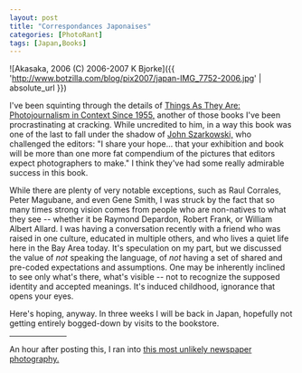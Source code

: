 ```yaml
---
layout: post
title: "Correspondances Japonaises"
categories: [PhotoRant]
tags: [Japan,Books]
---
```



![Akasaka, 2006 (C) 2006-2007 K Bjorke]({{ 'http://www.botzilla.com/blog/pix2007/japan-IMG_7752-2006.jpg' | absolute_url }})


I've been squinting through the details of <a href="http://www.foto8.com/reviews/V4N3/tata.htm">Things As They Are: Photojournalism in Context Since 1955,</a> another of those books I've been procrastinating at cracking. While uncredited to him, in a way this book was one of the last to fall under the shadow of <a href="http://www.photokaboom.com/photography/pdfs/John_Szarkowski.pdf">John Szarkowski,</a> who challenged the editors: "I share your hope... that your exhibition and book will be more than one more fat compendium of the pictures that editors expect photographers to make." I think they've had some really admirable success in this book.

While there are plenty of very notable exceptions, such as Raul Corrales, Peter Magubane, and even Gene Smith, I was struck by the fact that so many times strong vision comes from people who are non-natives to what they see -- whether it be Raymond Depardon, Robert Frank, or William Albert Allard. I was having a conversation recently with a friend who was raised in one culture, educated in multiple others, and who lives a quiet life here in the Bay Area today. It's speculation on my part, but we discussed the value of <i>not</i> speaking the language, of <i>not</i> having a set of shared and pre-coded expectations and assumptions. One may be inherently inclined to see only what's there, what's visible -- not to recognize the supposed identity and accepted meanings. It's induced childhood, ignorance that opens your eyes.

Here's hoping, anyway. In three weeks I will be back in Japan, hopefully not getting entirely bogged-down by visits to the bookstore.

<hr align="center" width="20%">

An hour after posting this, I ran into <a href="http://www.talk-pix.com/bluesky/121lostblonde/cornfield.html">this most unlikely newspaper photography.</a>
